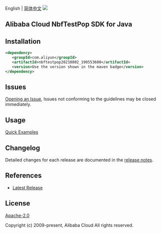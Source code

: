 English | [简体中文](README-CN.md)
![](https://aliyunsdk-pages.alicdn.com/icons/AlibabaCloud.svg)

## Alibaba Cloud NbfTestPop SDK for Java

## Installation

```xml
<dependency>
   <groupId>com.aliyun</groupId>
   <artifactId>nbftestpop20210802_190553680</artifactId>
   <version>Use the version shown in the maven badge</version>
</dependency>
```

## Issues
[Opening an Issue](https://github.com/aliyun/alibabacloud-java-sdk/issues/new), Issues not conforming to the guidelines may be closed immediately.

## Usage
[Quick Examples](https://github.com/aliyun/alibabacloud-java-sdk/blob/master/docs/0-Examples-EN.md#quick-examples)

## Changelog
Detailed changes for each release are documented in the [release notes](./ChangeLog.txt).

## References
* [Latest Release](https://github.com/aliyun/alibabacloud-java-sdk/)

## License
[Apache-2.0](http://www.apache.org/licenses/LICENSE-2.0)

Copyright (c) 2009-present, Alibaba Cloud All rights reserved.